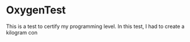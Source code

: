# OxygenTest  
This is a test to certify my programming level. In this test, I had to create a kilogram con                                                                                                  
       

